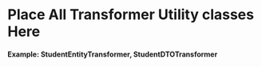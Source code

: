 # Place All Transformer Utility classes Here

#### Example: StudentEntityTransformer, StudentDTOTransformer

